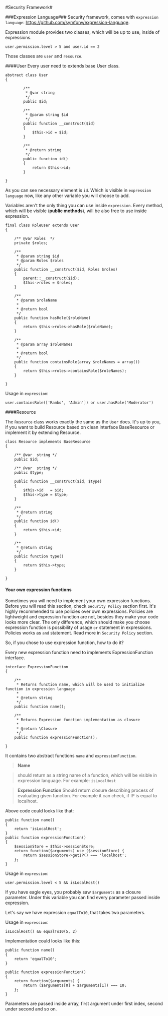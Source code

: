 #Security Framework#


###Expression Language###
Security framework, comes with `expression language`: https://github.com/symfony/expression-language.

Expression module provides two classes, which will be up to use, inside of expressions.

	user.permission.level > 5 and user.id == 2

Those classes are `user` and `resource`.

####User
Every user need to extends base User class.

	abstract class User
	{
	
			/**
			 * @var string
			 */
			public $id;
		
			/**
			 * @param string $id
			 */
			public function __construct($id)
			{
				$this->id = $id;
			}
		
			/**
			 * @return string
			 */
			public function id()
			{
				return $this->id;
			}
	
	}

As you can see necessary element is `id`.  Which is visible in `expression language` now, like any other variable you will choose to add.

Variables aren't the only thing you can use inside `expression`. Every method, which will be visible (**public methods**), will be also free to use inside expression.

	final class RoleUser extends User
	{

		/** @var Roles  */
		private $roles;
	
		/**
		 * @param string $id
		 * @param Roles $roles
		 */
		public function __construct($id, Roles $roles)
		{
			parent::__construct($id);
			$this->roles = $roles;
		}
	
		/**
		 * @param $roleName
		 *
		 * @return bool
		 */
		public function hasRole($roleName)
		{
			return $this->roles->hasRole($roleName);
		}
	
		/**
		 * @param array $roleNames
		 *
		 * @return bool
		 */
		public function containsRole(array $roleNames = array())
		{
			return $this->roles->containsRole($roleNames);
		}

	}

Usage in `expression`:

	user.containsRole(['Rambo', 'Admin']) or user.hasRole('Moderator')

####Resource

The `Resource` class works exactly the same as the `User` does.
It's up to you, if you want to build Resource based on clean interface BaseResource or implement it by extending Resource.

	class Resource implements BaseResource
	{
	
		/** @var  string */
		public $id;
	
		/** @var  string */
		public $type;
	
		public function __construct($id, $type)
		{
			$this->id   = $id;
			$this->type = $type;
		}
	
		/**
		 * @return string
		 */
		public function id()
		{
			return $this->id;
		}
	
		/**
		 * @return string
		 */
		public function type()
		{
			return $this->type;
		}
	
	}

#### Your own expression functions ####

Sometimes you will need to implement your own expression functions.
Before you will read this section, check `Security Policy` section first.
It's highly recommended to use policies over own expressions.
Policies are lightweight and expression function are not, besides they make your code looks more clear.
The only difference, which should make you choose expression function is possibility of usage `or` statement in expressions. Policies works as `and` statement. 
Read more in `Security Policy` section.

So, if you chose to use expression function, how to do it?

Every new expression function need to implements ExpressionFunction interface.

	interface ExpressionFunction
	{
	
		/**
		 * Returns function name, which will be used to initialize function in expression language
		 *
		 * @return string
		 */
		public function name();
	
		/**
		 * Returns Expression function implementation as closure
		 *
		 * @return \Closure
		 */
		public function expressionFunction();
	
	}
	
It contains two abstract functions `name` and `expressionFunction`.

>**Name**  

> should return as a string name of a function, which will be visible in expression language. 
> For example: `isLocalHost`

>**Expression Function**
> Should return closure describing process of evaluating given function.
>  For example it can check, if IP is equal to localhost. 

Above code could looks like that:
			
	public function name()
	{
		return 'isLocalHost';
	}
	public function expressionFunction()
	{
		$sessionStore = $this->sessionStore;
		return function($arguments) use ($sessionStore) {
			return $sessionStore->getIP() === 'localhost';
		};
	}

Usage in `expression`:

	user.permission.level < 5 && isLocalHost()

If you have eagle eyes, you probably saw `$arguments` as a closure parameter.
Under this variable you can find every parameter passed inside expression.

Let's say we have expression `equalTo10`, that takes two parameters.

Usage in `expression`:
	
	isLocalHost() && equalTo10(5, 2)

Implementation could looks like this:

	public function name()
	{
		return 'equalTo10';
	}
	
	public function expressionFunction()
	{
		return function($arguments) {
			return ($arguments[0] + $arguments[1]) === 10;
		};
	}
Parameters are passed inside array, first argument under first index, second under second and so on. 